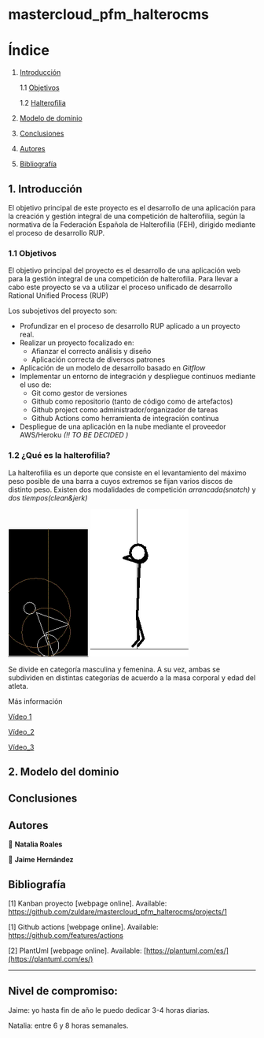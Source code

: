 # mastercloud_pfm_halterocms

# Índice
1. [Introducción](#intro)

    1.1 [Objetivos](#goals)

    1.2 [Halterofilia](#intro_haltero)

2. [Modelo de dominio](#domainModel1)
3. [Conclusiones](#conclusions)
4. [Autores](#authors)
5. [Bibliografía](#biblio)

## 1. Introducción<a name="intro"/>

El objetivo principal de este proyecto es el desarrollo de una aplicación para la creación y gestión integral de una competición de halterofilia, según la normativa de la Federación Española de Halterofilia (FEH), dirigido mediante el proceso de desarrollo RUP.


### 1.1 Objetivos<a name="goals"/>

El objetivo principal del proyecto es el desarrollo de una aplicación web para la gestión integral de una competición de halterofilia. Para llevar a cabo este proyecto se va a utilizar el proceso unificado de desarrollo  Rational Unified Process (RUP)

Los subojetivos del proyecto son:
* Profundizar en el proceso de desarrollo RUP aplicado a un proyecto real.
* Realizar un proyecto focalizado en:  
    * Afianzar el correcto análisis y diseño
    * Aplicación correcta de diversos patrones
* Aplicación de un modelo de desarrollo basado en *Gitflow*
* Implementar un entorno de integración y despliegue continuos mediante el uso de:
    * Git como gestor de versiones
    * Github como repositorio (tanto de código como de artefactos)
    * Github project como administrador/organizador de tareas
    * Github Actions como herramienta de integración continua
* Despliegue de una aplicación en la nube mediante el proveedor AWS/Heroku *(!! TO BE DECIDED )*

### 1.2 ¿Qué es la halterofilia? <a name="intro_haltero"/>
La halterofilia es un deporte que consiste en el levantamiento del máximo peso posible de una barra a cuyos extremos se fijan varios discos de distinto peso.
Existen dos modalidades de competición *arrancada(snatch)* y *dos tiempos(clean&jerk)*

![snatch](images/Snatch2.gif)
![clean&jekr](images/Pscleanjerk.gif)

Se divide en categoría masculina y femenina. A su vez, ambas se subdividen en distintas categorías de acuerdo a la masa corporal y edad del atleta.

Más información

[Vídeo 1](https://www.youtube.com/watch?v=-zJeDy-gBr4)

[Vídeo_2](https://www.youtube.com/watch?v=l8oxCtwQdm0)

[Vídeo_3](https://www.youtube.com/watch?v=UcWjOqbZuo0&t=144s)

## 2. Modelo del dominio <a name="domainModel1"/>

## Conclusiones <a name="conclusions"/>
## Autores <a name="authors"/>

👤 **Natalia Roales**

👤 **Jaime Hernández** 

## Bibliografía <a name="biblio"/>

[1] Kanban proyecto [webpage online]. Available: https://github.com/zuldare/mastercloud_pfm_halterocms/projects/1

[1] Github actions [webpage online]. Available: https://github.com/features/actions

[2] PlantUml [webpage online]. Available:
[https://plantuml.com/es/](https://plantuml.com/es/)


-----------------------------------------------------------------
## Nivel de compromiso:

Jaime: yo hasta fin de año le puedo dedicar 3-4 horas diarias.

Natalia: entre 6 y 8 horas semanales.
